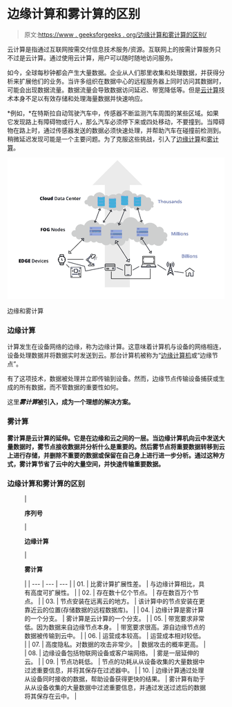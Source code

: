 # 边缘计算和雾计算的区别

> 原文:[https://www . geeksforgeeks . org/边缘计算和雾计算的区别/](https://www.geeksforgeeks.org/difference-between-edge-computing-and-fog-computing/)

云计算是指通过互联网按需交付信息技术服务/资源。互联网上的按需计算服务只不过是云计算。通过使用云计算，用户可以随时随地访问服务。

如今，全球每秒钟都会产生大量数据。企业从人们那里收集和处理数据，并获得分析来扩展他们的业务。当许多组织在数据中心的远程服务器上同时访问其数据时，可能会出现数据流量。数据流量会导致数据访问延迟、带宽降低等。但是[云计算](https://www.geeksforgeeks.org/cloud-computing/)技术本身不足以有效存储和处理海量数据并快速响应。

*例如，*在特斯拉自动驾驶汽车中，传感器不断监测汽车周围的某些区域。如果它发现路上有障碍物或行人，那么汽车必须停下来或四处移动，不要撞到。当障碍物在路上时，通过传感器发送的数据必须快速处理，并帮助汽车在碰撞前检测到。稍微延迟发现可能是一个主要问题。为了克服这些挑战，引入了[边缘计算](https://www.geeksforgeeks.org/edge-computing/)和[雾计算](https://www.geeksforgeeks.org/fog-computing/)。

![Edge and Fog Computing](img/6fce5ab3dd75314ef0c6aaf05e5867e5.png)

边缘和雾计算

### **边缘计算**

计算发生在设备网络的边缘，称为边缘计算。这意味着计算机与设备的网络相连，设备处理数据并将数据实时发送到云。那台计算机被称为“[边缘计算机](https://www.geeksforgeeks.org/what-is-edge-computing-and-its-importance-in-the-future/)或“边缘节点”。

有了这项技术，数据被处理并立即传输到设备。然而，边缘节点传输设备捕获或生成的所有数据，而不管数据的重要性如何。

这里***雾计算*****被引入，成为一个理想的解决方案。**

### ****雾计算****

**雾计算是云计算的延伸。它是在边缘和云之间的一层。当边缘计算机向云中发送大量数据时，雾节点接收数据并分析什么是重要的。然后雾节点将重要数据转移到云上进行存储，并删除不重要的数据或保留在自己身上进行进一步分析。通过这种方式，雾计算节省了云中的大量空间，并快速传输重要数据。**

### **边缘计算和雾计算的区别**

<figure class="table">

| 

**序列号**

 | 

**边缘计算**

 | 

**雾计算**

 |
| --- | --- | --- |
| 01. | 比雾计算扩展性差。 | 与边缘计算相比，具有高度可扩展性。 |
| 02. | 存在数十亿个节点。 | 存在数百万个节点。 |
| 03. | 节点安装在远离云的地方。 | 该计算中的节点安装在更靠近云的位置(存储数据的远程数据库)。 |
| 04. | 边缘计算是雾计算的一个分支。 | 雾计算是云计算的一个分支。 |
| 05. | 带宽要求非常低。因为数据来自边缘节点本身。 | 带宽要求很高。源自边缘节点的数据被传输到云中。 |
| 06. | 运营成本较高。 | 运营成本相对较低。 |
| 07. | 高度隐私。对数据的攻击非常少。 | 数据攻击的概率更高。 |
| 08. | 边缘设备包括物联网设备或客户端网络。 | 雾是一层延伸的云。 |
| 09. | 节点功耗低。 | 节点的功耗从从设备收集的大量数据中过滤重要信息，并将其保存在过滤器中。 |
| 10. | 边缘计算通过处理从设备同时接收的数据，帮助设备获得更快的结果。 | 雾计算有助于从从设备收集的大量数据中过滤重要信息，并通过发送过滤后的数据将其保存在云中。 |

</figure>